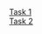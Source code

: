 <td><a href="https://mrsampy.github.io/front_end_labs/Lab3/Task_1/">Task 1</a></td></br>
<td><a href="https://mrsampy.github.io/front_end_labs/Lab3/Task_2/">Task 2</a></td>
